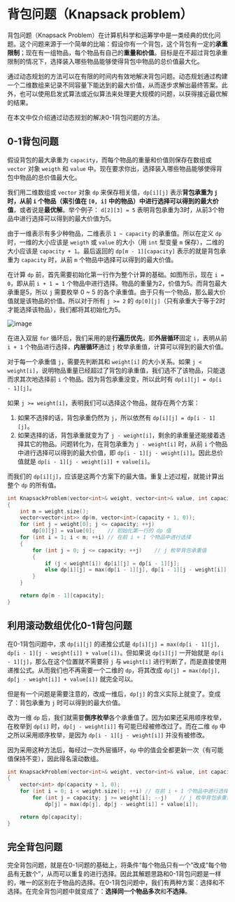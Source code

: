 # 背包问题（Knapsack problem）

背包问题（Knapsack Problem）在计算机科学和运筹学中是一类经典的优化问题。这个问题来源于一个简单的比喻：假设你有一个背包，这个背包有一定的**承重限制**；现在有一组物品，每个物品有自己的**重量和价值**。目标是在不超过背包承重限制的情况下，选择装入哪些物品能够使得背包中物品的总价值最大化。

通过动态规划的方法可以在有限的时间内有效地解决背包问题。动态规划通过构建一个二维数组来记录不同容量下能达到的最大价值，从而逐步求解出最终答案。此外，也可以使用启发式算法或近似算法来处理更大规模的问题，以获得接近最优解的结果。

在本文中仅介绍通过动态规划的解决0-1背包问题的方法。

## 0-1背包问题

假设背包的最大承重为 `capacity`，而每个物品的重量和价值则保存在数组或 `vector` 对象 `weigth` 和 `value` 中。现在要求你出，选择装入哪些物品能够使得背包中物品的总价值最大化。

我们用二维数组或 `vector` 对象 `dp` 来保存相关值，`dp[i][j]` 表示**背包承重为 `j` 时，从前 `i` 个物品（索引值在 `[0, i]` 中的物品）中进行选择可以得到的最大价值**，或者说是**最优解**。举个例子： `d[2][3] = 5` 表明背包承重为3时，从前3个物品中进行选择可以得到的最大价值为5。

由于一维表示有多少种物品，二维表示 `1 ~ capacity` 的承重值。所以在定义 `dp` 时，一维的大小应该是 `weigth` 或 `value` 的大小（用 `int` 型变量 `m` 保存），二维的大小应该是 `capacity + 1`。最后返回的 `dp[m - 1][capacity]` 表示的就是背包承重为 `capacity` 时，从前 `m` 个物品中选择可以得到的最大价值。

在计算 `dp` 前，首先需要初始化第一行作为整个计算的基础。如图所示，现在 `i = 0`，即从前 `i + 1 = 1` 个物品中进行选择。物品的重量为2，价值为5。而背包最大承重是5，所以 `j` 需要枚举 0 ~ 5 的各个承重值。由于只有一个物品，那么最大价值就是该物品的价值。所以对于所有 `j >= 2` 的 `dp[0][j]`（只有承重大于等于2时才能选择该物品），我们都将其初始化为5。

![image](https://github.com/user-attachments/assets/4bd9b2ef-1162-45a9-b341-3ef111e340ea)

在进入双层 `for` 循环后，我们采用的是**行遍历优先**，即**外层循环**固定 `i`，表明从前 `i + 1` 个物品进行选择，**内层循环**通过 `j` 枚举承重值，计算可以得到的最大价值。

对于每一个承重值 `j`，需要先判断其和 `weight[i]` 的大小关系。如果 `j < weight[i]`，说明物品重量已经超过了背包的承重值，我们选不了该物品，只能退而求其次地选择前 `i` 个物品。因为背包承重没变，所以此时有 `dp[i][j] = dp[i - 1][j]`。

如果 `j >= weight[i]`，表明我们可以选择这个物品，就存在两个方案：

1. 如果不选择的话，背包承重仍然为 `j`，所以依然有 `dp[i][j] = dp[i - 1][j]`。
2. 如果选择的话，背包承重就变为了 `j - weight[i]`，剩余的承重量还能接着选择其它的物品。问题转化为，在背包承重为 `j - weight[i]` 时，从前 `i` 个物品中进行选择可以得到的最大价值，即 `dp[i - 1][j - weight[i]]`。因此总价值就是 `dp[i - 1][j - weight[i]] + value[i]`。

而我们的 `dp[i][j]`，应该是这两个方案下的最大值。重复上述过程，就能计算出整个 `dp` 的所有值。

```cpp
int KnapsackProblem(vector<int>& weight, vector<int>& value, int capacity)
{
    int m = weight.size();
    vector<vector<int>> dp(m, vector<int>(capacity + 1, 0));
    for (int j = weight[0]; j <= capacity; ++j)
        dp[0][j] = value[0];    // 初始化第一行的 dp 值
    for (int i = 1; i < m; ++i) // 在前 i + 1 个物品中进行选择
    {
        for (int j = 0; j <= capacity; ++j)    // j 枚举背包承重值
        {
            if (j < weight[i]) dp[i][j] = dp[i - 1][j];
            else dp[i][j] = max(dp[i - 1][j], dp[i - 1][j - weight[i]] + value[i]);
        }
    }

    return dp[m - 1][capacity];
}
```

## 利用滚动数组优化0-1背包问题

在0-1背包问题中，求 `dp[i][j]` 的递推公式是 `dp[i][j] = max(dp[i - 1][j], dp[i - 1][j - weight[i]] + value[i])`。但如果说 `dp[i][j]` 一开始就是 `dp[i - 1][j]`，那么在这个位置就不需要将 `j` 与 `weight[i]` 进行判断了，而是直接使用递推公式。从而我们也不再需要一个二维的 `dp`，将其改成 `dp[j] = max(dp[j], dp[j - weight[i]] + value[i])` 就完全可以。

但是有一个问题是需要注意的，改成一维后，`dp[j]` 的含义实际上就变了。变成了：背包承重为 `j` 时可以得到的最大价值。

改为一维 `dp` 后，我们就需要**倒序枚举**各个承重值了。因为如果还采用顺序枚举，在枚举到 `dp[i]` 时，`dp[j - weight[i]]` 有可能已经被修改过了。而在二维 `dp` 中之所以采用顺序枚举，是因为 `dp[i - 1][j - weight[i]]` 并没有被修改。

因为采用这种方法后，每经过一次外层循环，`dp` 中的值会全都更新一次（有可能值保持不变），因此得名滚动数组。

```cpp
int KnapsackProblem(vector<int>& weight, vector<int>& value, int capacity)
{
    vector<int> dp(capacity + 1, 0);
    for (int i = 0; i < weight.size(); ++i) // 在前 i + 1 个物品中进行选择
        for (int j = capacity; j >= weight[i]; --j)    // j 枚举背包承重值
            dp[j] = max(dp[j], dp[j - weight[i]] + value[i]);

    return dp[capacity];
}
```

## 完全背包问题

完全背包问题，就是在0-1问题的基础上，将条件“每个物品只有一个”改成“每个物品有无数个”，从而可以重复的进行选择。因此其解题思路和0-1背包问题是一样的，唯一的区别在于物品的选择。在0-1背包问题中，我们有两种方案：选择和不选择。在完全背包问题中就变成了：**选择同一个物品多次**和**不选择**。

